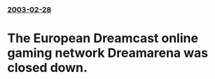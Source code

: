 ### [2003-02-28](/news/2003/02/28/index.md)

#  The European Dreamcast online gaming network Dreamarena was closed down.




